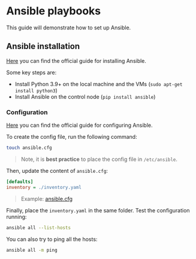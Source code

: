 # Ansible playbooks

This guide will demonstrate how to set up Ansible.

## Ansible installation

[Here](https://docs.ansible.com/ansible/latest/installation_guide/intro_installation.html) you can find the official guide for installing Ansible.

Some key steps are:

- Install Python 3.9+ on the local machine and the VMs (`sudo apt-get install python3`)
- Install Ansible on the control node (`pip install ansible`)

### Configuration

[Here](https://docs.ansible.com/ansible/latest/reference_appendices/config.html) you can find the official guide for configuring Ansible.

To create the config file, run the following command:

```bash
touch ansible.cfg
```

> Note, it is **best practice** to place the config file in `/etc/ansible`.

Then, update the content of `ansible.cfg`:

```ini
[defaults]
inventory = ./inventory.yaml
```

> Example: [ansible.cfg](./ansible.cfg)

Finally, place the `inventory.yaml` in the same folder. Test the configuration running:

```bash
ansible all --list-hosts
```

You can also try to ping all the hosts:

```bash
ansible all -m ping
```
